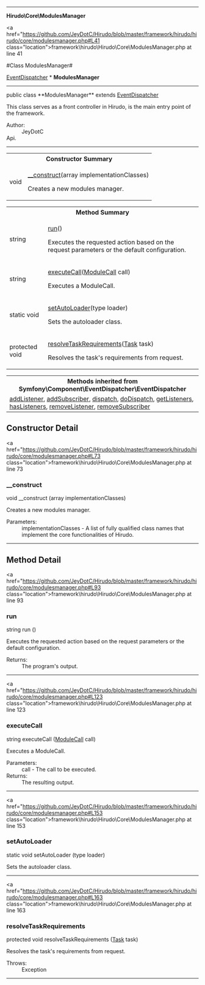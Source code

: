 
- - -

**Hirudo\Core\ModulesManager**


<a href="https://github.com/JeyDotC/Hirudo/blob/master/framework/hirudo/hirudo/core/modulesmanager.php#L41 class="location">framework\hirudo\Hirudo\Core\ModulesManager.php at line 41</a>

#Class ModulesManager#

<a href="https://github.com/JeyDotC/Hirudo-docs/blob/master/symfony/component/eventdispatcher/eventdispatcher.html">EventDispatcher</a>
    * **ModulesManager**




- - -

<p class="signature">public  class **ModulesManager**
extends <a href="https://github.com/JeyDotC/Hirudo-docs/blob/master/symfony/component/eventdispatcher/eventdispatcher.html">EventDispatcher</a>

</p>

<div class="comment" id="overview_description"><p>This class serves as a front controller in Hirudo, is the main entry
point of the framework.</p></div>

<dl>
<dt>Author:</dt>
<dd>JeyDotC</dd>
<dt>Api.</dt>
</dl>


- - -

<table id="summary_constructor">
<tr><th colspan="2">Constructor Summary</th></tr>
<tr>
<td><span class='k'></span> <span class='nx'>void</span></td>
<td class="description"><p class="name"><a href="#__construct">__construct</a>(array<string> implementationClasses)</p><p class="description">Creates a new modules manager.</p></td>
</tr>
</table>

<table id="summary_method">
<tr><th colspan="2">Method Summary</th></tr>
<tr>
<td><span class='k'></span> <span class='nx'>string</span></td>
<td class="description"><p class="name"><a href="#run">run</a>()</p><p class="description">Executes the requested action based on the request parameters or the
default configuration.</p></td>
</tr>
<tr>
<td><span class='k'></span> <span class='nx'>string</span></td>
<td class="description"><p class="name"><a href="#executecall">executeCall</a>(<a href="https://github.com/JeyDotC/Hirudo/blob/master/hirudo/core/context/modulecall.html">ModuleCall</a> call)</p><p class="description">Executes a ModuleCall.</p></td>
</tr>
<tr>
<td><span class='k'>static </span> <span class='nx'>void</span></td>
<td class="description"><p class="name"><a href="#setautoloader">setAutoLoader</a>(type loader)</p><p class="description">Sets the autoloader class.</p></td>
</tr>
<tr>
<td><span class='k'>protected </span> <span class='nx'>void</span></td>
<td class="description"><p class="name"><a href="#resolvetaskrequirements">resolveTaskRequirements</a>(<a href="https://github.com/JeyDotC/Hirudo/blob/master/hirudo/core/task.html">Task</a> task)</p><p class="description">Resolves the task's requirements from request.</p></td>
</tr>
</table>

<table class="inherit">
<tr><th colspan="2">Methods inherited from Symfony\Component\EventDispatcher\EventDispatcher</th></tr>
<tr><td><a href="https://github.com/JeyDotC/Hirudo-docs/blob/master/symfony/component/eventdispatcher/eventdispatcher.html#addListener()">addListener</a>, <a href="https://github.com/JeyDotC/Hirudo-docs/blob/master/symfony/component/eventdispatcher/eventdispatcher.html#addSubscriber()">addSubscriber</a>, <a href="https://github.com/JeyDotC/Hirudo-docs/blob/master/symfony/component/eventdispatcher/eventdispatcher.html#dispatch()">dispatch</a>, <a href="https://github.com/JeyDotC/Hirudo-docs/blob/master/symfony/component/eventdispatcher/eventdispatcher.html#doDispatch()">doDispatch</a>, <a href="https://github.com/JeyDotC/Hirudo-docs/blob/master/symfony/component/eventdispatcher/eventdispatcher.html#getListeners()">getListeners</a>, <a href="https://github.com/JeyDotC/Hirudo-docs/blob/master/symfony/component/eventdispatcher/eventdispatcher.html#hasListeners()">hasListeners</a>, <a href="https://github.com/JeyDotC/Hirudo-docs/blob/master/symfony/component/eventdispatcher/eventdispatcher.html#removeListener()">removeListener</a>, <a href="https://github.com/JeyDotC/Hirudo-docs/blob/master/symfony/component/eventdispatcher/eventdispatcher.html#removeSubscriber()">removeSubscriber</a></td></tr></table>

<h2 id="detail_method">Constructor Detail</h2>

<a href="https://github.com/JeyDotC/Hirudo/blob/master/framework/hirudo/hirudo/core/modulesmanager.php#L73 class="location">framework\hirudo\Hirudo\Core\ModulesManager.php at line 73</a>

<h3 id="__construct">__construct</h3>
<span class='k'></span> <span class='nx'>void</span> <span class='nf'>__construct</span> (array<string> implementationClasses)

<div class="details">
<p>Creates a new modules manager.</p><dl>
<dt>Parameters:</dt>
<dd>implementationClasses - A list of fully qualified class names that implement the core functionalities of Hirudo.</dd>
</dl>
</div>

- - -

<h2 id="detail_method">Method Detail</h2>

<a href="https://github.com/JeyDotC/Hirudo/blob/master/framework/hirudo/hirudo/core/modulesmanager.php#L93 class="location">framework\hirudo\Hirudo\Core\ModulesManager.php at line 93</a>

<h3 id="run()">run</h3>
<span class='k'></span> <span class='nx'>string</span> <span class='nf'>run</span> ()

<div class="details">
<p>Executes the requested action based on the request parameters or the
default configuration.</p><dl>
<dt>Returns:</dt>
<dd>The program's output.</dd>
</dl>
</div>

- - -


<a href="https://github.com/JeyDotC/Hirudo/blob/master/framework/hirudo/hirudo/core/modulesmanager.php#L123 class="location">framework\hirudo\Hirudo\Core\ModulesManager.php at line 123</a>

<h3 id="executeCall()">executeCall</h3>
<span class='k'></span> <span class='nx'>string</span> <span class='nf'>executeCall</span> (<a href="https://github.com/JeyDotC/Hirudo/blob/master/hirudo/core/context/modulecall.html">ModuleCall</a> call)

<div class="details">
<p>Executes a ModuleCall.</p><dl>
<dt>Parameters:</dt>
<dd>call - The call to be executed.</dd>
<dt>Returns:</dt>
<dd>The resulting output.</dd>
</dl>
</div>

- - -


<a href="https://github.com/JeyDotC/Hirudo/blob/master/framework/hirudo/hirudo/core/modulesmanager.php#L153 class="location">framework\hirudo\Hirudo\Core\ModulesManager.php at line 153</a>

<h3 id="setAutoLoader()">setAutoLoader</h3>
<span class='k'>static </span> <span class='nx'>void</span> <span class='nf'>setAutoLoader</span> (type loader)

<div class="details">
<p>Sets the autoloader class.</p></div>

- - -


<a href="https://github.com/JeyDotC/Hirudo/blob/master/framework/hirudo/hirudo/core/modulesmanager.php#L163 class="location">framework\hirudo\Hirudo\Core\ModulesManager.php at line 163</a>

<h3 id="resolveTaskRequirements()">resolveTaskRequirements</h3>
<span class='k'>protected </span> <span class='nx'>void</span> <span class='nf'>resolveTaskRequirements</span> (<a href="https://github.com/JeyDotC/Hirudo/blob/master/hirudo/core/task.html">Task</a> task)

<div class="details">
<p>Resolves the task's requirements from request.</p><dl>
<dt>Throws:</dt>
<dd>Exception</dd>
</dl>
</div>

- - -

